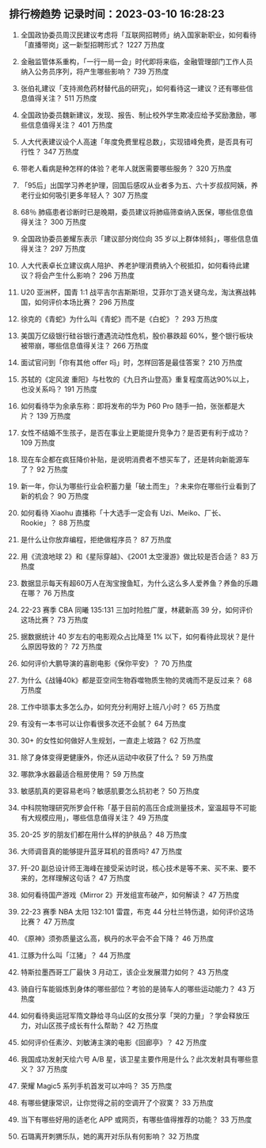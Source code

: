 
## 排行榜趋势 记录时间：2023-03-10 16:28:23
  
  1. 全国政协委员周汉民建议考虑将「互联网招聘师」纳入国家新职业，如何看待「直播带岗」这一新型招聘形式？ 1227 万热度
    
  2. 金融监管体系重构，「一行一局一会」时代即将来临，金融管理部门工作人员纳入公务员序列，将产生哪些影响？ 739 万热度
    
  3. 张伯礼建议「支持濒危药材替代品的研究」，如何看待这一建议？还有哪些信息值得关注？ 511 万热度
    
  4. 全国政协委员魏新建议，发现、报告、制止校外学生欺凌应给予奖励激励，哪些信息值得关注？ 401 万热度
    
  5. 人大代表建议设个人高速「年度免费里程总数」，实现错峰免费，是否具有可行性？ 347 万热度
    
  6. 带老人看病是种怎样的体验？老年人就医需要哪些服务？ 320 万热度
    
  7. 「95后」出国学习养老护理，回国后感叹从业者多为五、六十岁叔叔阿姨，养老行业如何吸引更多年轻人？ 307 万热度
    
  8. 68％ 肺癌患者诊断时已是晚期，委员建议将肺癌筛查纳入医保，哪些信息值得关注？ 300 万热度
    
  9. 全国政协委员姜耀东表示「建议部分岗位向 35 岁以上群体倾斜」，哪些信息值得关注？ 297 万热度
    
  10. 人大代表卓长立建议病人陪护、养老护理消费纳入个税抵扣，如何看待此建议？将会产生什么影响？ 296 万热度
    
  11. U20 亚洲杯，国青 1:1 战平吉尔吉斯斯坦，艾菲尔丁造关键乌龙，淘汰赛战韩国，如何评价本场比赛？ 296 万热度
    
  12. 徐克的《青蛇》为什么叫《青蛇》而不是《白蛇》？ 293 万热度
    
  13. 美国万亿级银行硅谷银行遭遇流动性危机，股价暴跌超 60%，整个银行板块被带崩，哪些信息值得关注？ 266 万热度
    
  14. 面试官问到「你有其他 offer 吗」时，怎样回答是最佳答案？ 210 万热度
    
  15. 苏轼的《定风波 重阳》与杜牧的《九日齐山登高》重复程度高达90%以上，也没关系吗？ 191 万热度
    
  16. 如何看待华为余承东称：即将发布的华为 P60 Pro 随手一拍，张张都是大片？ 139 万热度
    
  17. 女性不结婚不生孩子，是否在事业上更能提升竞争力？是否更有利于成功？ 109 万热度
    
  18. 现在车企都在疯狂降价补贴，是说明消费者不想买车了，还是转向新能源车了？ 92 万热度
    
  19. 新一年，你认为哪些行业会积蓄力量「破土而生」？未来你在哪些行业看到了新的机会？ 90 万热度
    
  20. 如何看待 Xiaohu 直播称「十大选手一定会有 Uzi、Meiko、厂长、Rookie」？ 88 万热度
    
  21. 是什么让你放弃编程，拒绝做程序员？ 87 万热度
    
  22. 用《流浪地球 2》和《星际穿越》、《2001 太空漫游》做比较是否合适？ 83 万热度
    
  23. 数据显示每天有超60万人在淘宝搜鱼缸，为什么这么多人爱养鱼？养鱼的乐趣在哪？ 76 万热度
    
  24. 22-23 赛季 CBA 同曦 135:131 三加时险胜广厦，林葳新高 39 分，如何评价这场比赛？ 73 万热度
    
  25. 据数据统计 40 岁左右的电影观众占比降至 1% 以下，如何看待此现状？是什么原因导致的？ 72 万热度
    
  26. 如何评价大鹏导演的喜剧电影《保你平安》？ 70 万热度
    
  27. 为什么《战锤40k》都是亚空间生物吞噬物质生物的灵魂而不是反过来？ 68 万热度
    
  28. 工作中琐事太多怎么办，如何充分利用好上班八小时？ 65 万热度
    
  29. 有没有一本书可以让你看很多次还不会腻？ 64 万热度
    
  30. 30+ 的女性如何做好人生规划，一直走上坡路？ 62 万热度
    
  31. 除了身体变得更健康外，你还从运动中收获了什么？ 59 万热度
    
  32. 哪款净水器最适合租房使用？ 59 万热度
    
  33. 敏感肌真的更容易老吗？敏感肌要怎么抗初老？ 50 万热度
    
  34. 中科院物理研究所罗会仟称「基于目前的高压合成测量技术，室温超导不可能有大规模应用」，哪些信息值得关注？ 49 万热度
    
  35. 20-25 岁的朋友们都在用什么样的护肤品？ 48 万热度
    
  36. 大师调音真的能够提升蓝牙耳机的音质吗? 47 万热度
    
  37. 歼-20 副总设计师王海峰在接受采访时说，核心技术是等不来、买不来、要不来的，怎样理解这句话？ 47 万热度
    
  38. 如何看待国产游戏《Mirror 2》开发组宣布破产，如何解读？ 47 万热度
    
  39. 22-23 赛季 NBA 太阳 132:101 雷霆，布克 44 分杜兰特伤退，如何评价这场比赛？ 47 万热度
    
  40. 《原神》须弥质量这么高，枫丹的水平会不会下降？ 46 万热度
    
  41. 江豚为什么叫「江猪」？ 44 万热度
    
  42. 特斯拉墨西哥工厂最快 3 月动工，该企业发展潜力如何？ 43 万热度
    
  43. 骑自行车能锻炼到身体的哪些部位？考验的是骑车人的哪些运动能力？ 43 万热度
    
  44. 如何看待奥运冠军隋文静给寻乌山区的女孩分享「哭的力量」？学会释放压力，对山区孩子成长有什么帮助？ 42 万热度
    
  45. 如何评价任素汐、刘敏涛主演的电影《回廊亭》？ 42 万热度
    
  46. 我国成功发射天绘六号 A/B 星，该卫星主要作用是什么？此次发射具有哪些意义？ 37 万热度
    
  47. 荣耀 Magic5 系列手机首发可以冲吗？ 35 万热度
    
  48. 有哪些健康常识，让你觉得之前的空调开了个寂寞？ 33 万热度
    
  49. 当下有哪些好用的适老化 APP 或网页，有哪些值得推荐的功能？ 33 万热度
    
  50. 石璐离开刺猬乐队，她的离开对乐队有何影响？ 32 万热度
    